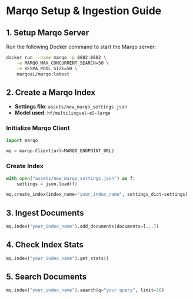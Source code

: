
# Marqo Setup & Ingestion Guide

## 1. Setup Marqo Server

Run the following Docker command to start the Marqo server:

```bash
docker run --name marqo -p 8882:8882 \
    -e MARQO_MAX_CONCURRENT_SEARCH=50 \
    -e VESPA_POOL_SIZE=50 \
    marqoai/marqo:latest
```

## 2. Create a Marqo Index

- **Settings file**: `assets/new_marqo_settings.json`  
- **Model used**: `hf/multilingual-e5-large`

### Initialize Marqo Client

```python
import marqo

mq = marqo.Client(url=MARQO_ENDPOINT_URL)
```

### Create Index

```python
with open("assets/new_marqo_settings.json") as f:
    settings = json.load(f)

mq.create_index(index_name="your_index_name", settings_dict=settings)
```

## 3. Ingest Documents

```python
mq.index("your_index_name").add_documents(documents=[...])
```

## 4. Check Index Stats

```python
mq.index("your_index_name").get_stats()
```

## 5. Search Documents

```python
mq.index("your_index_name").search(q="your query", limit=10)
```
